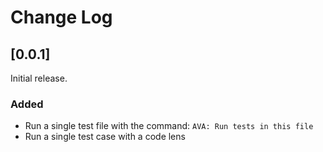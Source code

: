 # Change Log
## [0.0.1]

Initial release.
### Added

- Run a single test file with the command: `AVA: Run tests in this file`
- Run a single test case with a code lens